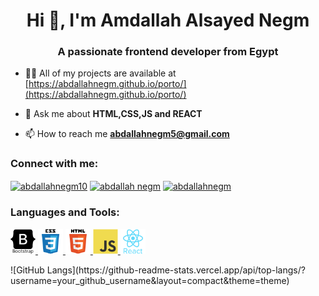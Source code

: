 <h1 align="center">Hi 👋, I'm Amdallah Alsayed Negm</h1>
<h3 align="center">A passionate frontend developer from Egypt</h3>

- 👨‍💻 All of my projects are available at [https://abdallahnegm.github.io/porto/](https://abdallahnegm.github.io/porto/)

- 💬 Ask me about **HTML,CSS,JS and REACT**

- 📫 How to reach me **abdallahnegm5@gmail.com**

<h3 align="left">Connect with me:</h3>
<p align="left">
<a href="https://twitter.com/abdallahnegm10" target="blank"><img align="center" src="https://raw.githubusercontent.com/codemaker2015/github-profile-readme-generator/master/src/images/icons/Social/twitter.svg" alt="abdallahnegm10" height="30" width="40" /></a>
<a href="https://linkedin.com/in/abdallah negm" target="blank"><img align="center" src="https://raw.githubusercontent.com/codemaker2015/github-profile-readme-generator/master/src/images/icons/Social/linked-in-alt.svg" alt="abdallah negm" height="30" width="40" /></a>
<a href="https://fb.com/abdallahnegm" target="blank"><img align="center" src="https://raw.githubusercontent.com/codemaker2015/github-profile-readme-generator/master/src/images/icons/Social/facebook.svg" alt="abdallahnegm" height="30" width="40" /></a>
</p>

<h3 align="left">Languages and Tools:</h3>
<p align="left"> <a href="https://getbootstrap.com" target="_blank" rel="noreferrer"> <img src="https://raw.githubusercontent.com/devicons/devicon/master/icons/bootstrap/bootstrap-plain-wordmark.svg" alt="bootstrap" width="40" height="40"/> </a> <a href="https://www.w3schools.com/css/" target="_blank" rel="noreferrer"> <img src="https://raw.githubusercontent.com/devicons/devicon/master/icons/css3/css3-original-wordmark.svg" alt="css3" width="40" height="40"/> </a> <a href="https://www.w3.org/html/" target="_blank" rel="noreferrer"> <img src="https://raw.githubusercontent.com/devicons/devicon/master/icons/html5/html5-original-wordmark.svg" alt="html5" width="40" height="40"/> </a> <a href="https://developer.mozilla.org/en-US/docs/Web/JavaScript" target="_blank" rel="noreferrer"> <img src="https://raw.githubusercontent.com/devicons/devicon/master/icons/javascript/javascript-original.svg" alt="javascript" width="40" height="40"/> </a> <a href="https://reactjs.org/" target="_blank" rel="noreferrer"> <img src="https://raw.githubusercontent.com/devicons/devicon/master/icons/react/react-original-wordmark.svg" alt="react" width="40" height="40"/> </a> </p>
![GitHub Langs](https://github-readme-stats.vercel.app/api/top-langs/?username=your_github_username&layout=compact&theme=theme)
